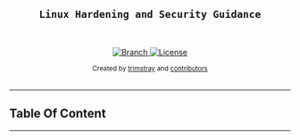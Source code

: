 <h2 align="center"><code>Linux Hardening and Security Guidance</code></h2>

<br>

<p align="center">
  <a href="https://github.com/trimstray/linux-hardening-and-security-guidance/tree/master">
    <img src="https://img.shields.io/badge/Branch-master-green.svg?longCache=true"
        alt="Branch">
  </a>
  <a href="http://www.gnu.org/licenses/">
    <img src="https://img.shields.io/badge/License-GNU-blue.svg?longCache=true"
        alt="License">
  </a>
</p>

<div align="center">
  <sub>Created by
  <a href="https://twitter.com/trimstray">trimstray</a> and
  <a href="https://github.com/trimstray/linux-hardening-and-security-guidance/graphs/contributors">
    contributors
  </a>
</div>

<br>

****

## Table Of Content

****
